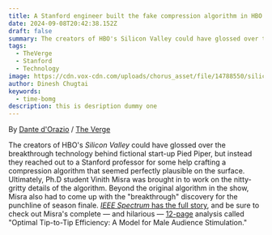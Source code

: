 ```yaml
---
title: A Stanford engineer built the fake compression algorithm in HBO's 'Silicon Valley'
date: 2024-09-08T20:42:38.152Z
draft: false
summary: The creators of HBO's Silicon Valley could have glossed over the breakthrough technology behind fictional start-up Pied Piper...
tags:
  - TheVerge
  - Stanford
  - Technology
image: https://cdn.vox-cdn.com/uploads/chorus_asset/file/14788550/siliconvalley_promotionalstills2_1020.0.1412635415.jpg
author: Dinesh Chugtai
keywords:
  - time-bomg
description: this is desription dummy one
---
```


By [Dante d'Orazio](https://www.theverge.com/authors/dante-dorazio) / [The Verge](https://www.theverge.com/2014/7/26/5939701/stanford-engineer-built-compression-algorithm-in-hbo-silicon-valley)

The creators of HBO's _Silicon Valley_ could have glossed over the breakthrough technology behind fictional start-up Pied Piper, but instead they reached out to a Stanford professor for some help crafting a compression algorithm that seemed perfectly plausible on the surface. Ultimately, Ph.D student Vinith Misra was brought in to work on the nitty-gritty details of the algorithm. Beyond the original algorithm in the show, Misra also had to come up with the "breakthrough" discovery for the punchline of season finale. [_IEEE Spectrum_ has the full story](http://spectrum.ieee.org/view-from-the-valley/computing/software/a-madefortv-compression-algorithm), and be sure to check out Misra's complete — and hilarious — [12-page](https://go.redirectingat.com/?id=66960X1514734&xs=1&url=http%3A%2F%2Fwww.scribd.com%2Fdoc%2F228831637%2FOptimal-Tip-to-Tip-Efficiency&referrer=theverge.com&xcust=___vg__p_5703742__t_w__d_D) analysis called "Optimal Tip-to-Tip Efficiency: A Model for Male Audience Stimulation."
